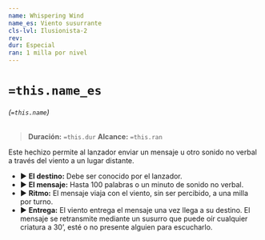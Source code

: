 ```yaml
---
name: Whispering Wind
name_es: Viento susurrante
cls-lvl: Ilusionista-2
rev: 
dur: Especial
ran: 1 milla por nivel
---
```

# `=this.name_es`
###### (`=this.name`)

>**Duración:** `=this.dur`
>**Alcance:** `=this.ran`

Este hechizo permite al lanzador enviar un mensaje u otro sonido no verbal a través del viento a un lugar distante. 
- ▶ **El destino:** Debe ser conocido por el lanzador. 
- ▶ **El mensaje:** Hasta 100 palabras o un minuto de sonido no verbal. 
- ▶ **Ritmo:** El mensaje viaja con el viento, sin ser percibido, a una milla por turno. 
- ▶ **Entrega:** El viento entrega el mensaje una vez llega a su destino. El mensaje se retransmite mediante un susurro que puede oír cualquier criatura a 30’, esté o no presente alguien para escucharlo.